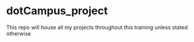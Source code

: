 # dotCampus_project
This repo will house all my projects throughout this training unless stated otherwise
